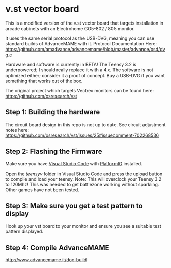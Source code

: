 v.st vector board
====
This is a modified version of the v.st vector board that targets installation in arcade cabinets with an Electrohome GO5-802 / 805 monitor.

It uses the same serial protocol as the USB-DVG, meaning you can use standard builds of AdvanceMAME with it.
Protocol Documentation Here:  https://github.com/amadvance/advancemame/blob/master/advance/osd/dvg.c

Hardware and software is currently in BETA!  The Teensy 3.2 is underpowered; I should really replace it with a 4.x.  The software is not optimized either; consider it a proof of concept.  Buy a USB-DVG if you want something that works out of the box.

The original project which targets Vectrex monitors can be found here: https://github.com/osresearch/vst

## Step 1: Building the hardware
The circuit board design in this repo is not up to date.  See circuit adjustment notes here:  
https://github.com/osresearch/vst/issues/25#issuecomment-702268536

## Step 2: Flashing the Firmware
Make sure you have [Visual Studio Code](https://code.visualstudio.com/) with [PlatformIO](https://platformio.org/) installed.

Open the *teensyv* folder in Visual Studio Code and press the upload button to compile and load your teensy.
Note:  This will overclock your Teensy 3.2 to 120Mhz!  This was needed to get battlezone working without sparkling.  Other games have not been tested.

## Step 3: Make sure you get a test pattern to display
Hook up your vst board to your monitor and ensure you see a suitable test pattern displayed.

## Step 4: Compile AdvanceMAME
http://www.advancemame.it/doc-build
